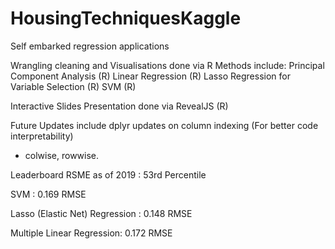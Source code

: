 # HousingTechniquesKaggle
Self embarked regression applications

Wrangling cleaning and Visualisations done via R
Methods include:
Principal Component Analysis (R)
Linear Regression (R)
Lasso Regression for Variable Selection (R)
SVM (R) 

Interactive Slides Presentation done via RevealJS (R)

Future Updates include dplyr updates on column indexing (For better code interpretability)
- colwise, rowwise.

Leaderboard RSME as of 2019 : 53rd Percentile

SVM : 0.169 RMSE

Lasso (Elastic Net) Regression : 0.148 RMSE

Multiple Linear Regression: 0.172 RMSE
